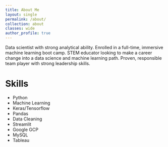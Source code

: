 ```yaml
---
title: About Me
layout: single
permalink: /about/
collection: about
classes: wide
author_profile: true
---
```




Data scientist with strong analytical ability. Enrolled in a full-time, immersive machine learning boot camp. STEM educator looking to make a career change into a data science and machine learning path. Proven, responsible team player with strong leadership skills.

# Skills
- Python
- Machine Learning
- Keras/Tensorflow
- Pandas
- Data Cleaning
- Streamlit
- Google GCP
- MySQL
- Tableau
